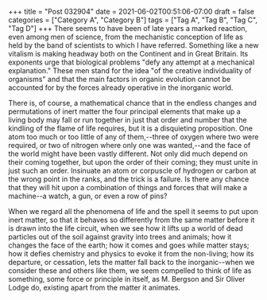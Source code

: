 +++
title = "Post 032904"
date = 2021-06-02T00:51:06-07:00
draft = false
categories = ["Category A", "Category B"]
tags = ["Tag A", "Tag B", "Tag C", "Tag D"]
+++
There seems to have been of late years a marked reaction, even among men of science, from the mechanistic conception of life as held by the band of scientists to which I have referred. Something like a new vitalism is making headway both on the Continent and in Great Britain. Its exponents urge that biological problems "defy any attempt at a mechanical explanation." These men stand for the idea "of the creative individuality of organisms" and that the main factors in organic evolution cannot be accounted for by the forces already operative in the inorganic world.

There is, of course, a mathematical chance that in the endless changes and permutations of inert matter the four principal elements that make up a living body may fall or run together in just that order and number that the kindling of the flame of life requires, but it is a disquieting proposition. One atom too much or too little of any of them,--three of oxygen where two were required, or two of nitrogen where only one was wanted,--and the face of the world might have been vastly different. Not only did much depend on their coming together, but upon the order of their coming; they must unite in just such an order. Insinuate an atom or corpuscle of hydrogen or carbon at the wrong point in the ranks, and the trick is a failure. Is there any chance that they will hit upon a combination of things and forces that will make a machine--a watch, a gun, or even a row of pins?

When we regard all the phenomena of life and the spell it seems to put upon inert matter, so that it behaves so differently from the same matter before it is drawn into the life circuit, when we see how it lifts up a world of dead particles out of the soil against gravity into trees and animals; how it changes the face of the earth; how it comes and goes while matter stays; how it defies chemistry and physics to evoke it from the non-living; how its departure, or cessation, lets the matter fall back to the inorganic--when we consider these and others like them, we seem compelled to think of life as something, some force or principle in itself, as M. Bergson and Sir Oliver Lodge do, existing apart from the matter it animates.
